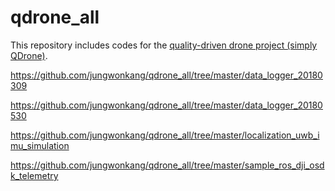 # qdrone_all

This repository includes codes for the [quality-driven drone project (simply QDrone)](https://github.com/yorku-ausml/qdrone).


https://github.com/jungwonkang/qdrone_all/tree/master/data_logger_20180309


https://github.com/jungwonkang/qdrone_all/tree/master/data_logger_20180530


https://github.com/jungwonkang/qdrone_all/tree/master/localization_uwb_imu_simulation


https://github.com/jungwonkang/qdrone_all/tree/master/sample_ros_dji_osdk_telemetry


